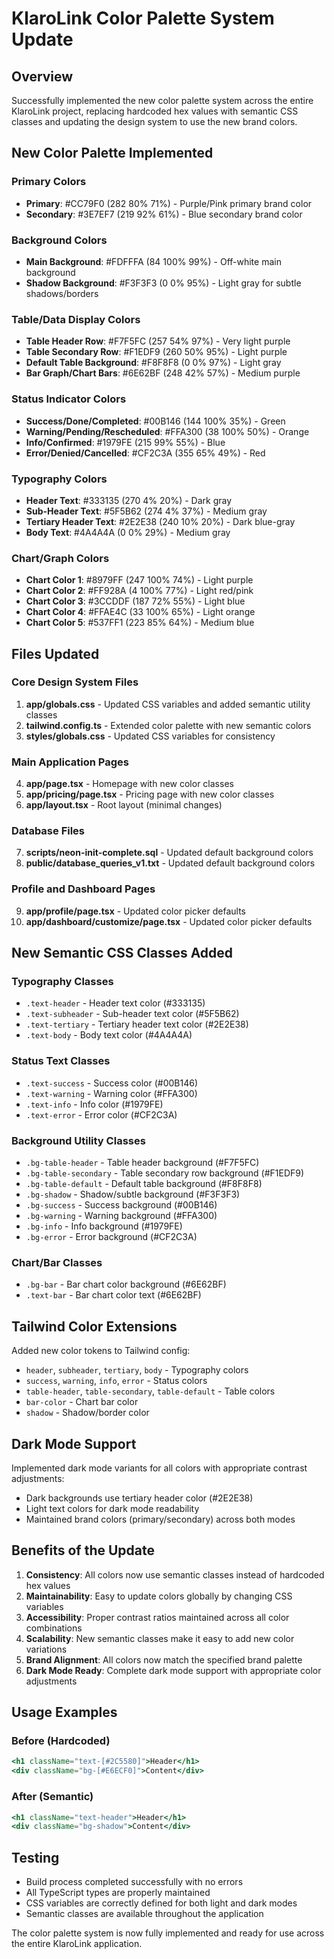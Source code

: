 # KlaroLink Color Palette System Update

## Overview
Successfully implemented the new color palette system across the entire KlaroLink project, replacing hardcoded hex values with semantic CSS classes and updating the design system to use the new brand colors.

## New Color Palette Implemented

### Primary Colors
- **Primary**: #CC79F0 (282 80% 71%) - Purple/Pink primary brand color
- **Secondary**: #3E7EF7 (219 92% 61%) - Blue secondary brand color

### Background Colors
- **Main Background**: #FDFFFA (84 100% 99%) - Off-white main background
- **Shadow Background**: #F3F3F3 (0 0% 95%) - Light gray for subtle shadows/borders

### Table/Data Display Colors
- **Table Header Row**: #F7F5FC (257 54% 97%) - Very light purple
- **Table Secondary Row**: #F1EDF9 (260 50% 95%) - Light purple
- **Default Table Background**: #F8F8F8 (0 0% 97%) - Light gray
- **Bar Graph/Chart Bars**: #6E62BF (248 42% 57%) - Medium purple

### Status Indicator Colors
- **Success/Done/Completed**: #00B146 (144 100% 35%) - Green
- **Warning/Pending/Rescheduled**: #FFA300 (38 100% 50%) - Orange
- **Info/Confirmed**: #1979FE (215 99% 55%) - Blue
- **Error/Denied/Cancelled**: #CF2C3A (355 65% 49%) - Red

### Typography Colors
- **Header Text**: #333135 (270 4% 20%) - Dark gray
- **Sub-Header Text**: #5F5B62 (274 4% 37%) - Medium gray
- **Tertiary Header Text**: #2E2E38 (240 10% 20%) - Dark blue-gray
- **Body Text**: #4A4A4A (0 0% 29%) - Medium gray

### Chart/Graph Colors
- **Chart Color 1**: #8979FF (247 100% 74%) - Light purple
- **Chart Color 2**: #FF928A (4 100% 77%) - Light red/pink
- **Chart Color 3**: #3CCDDF (187 72% 55%) - Light blue
- **Chart Color 4**: #FFAE4C (33 100% 65%) - Light orange
- **Chart Color 5**: #537FF1 (223 85% 64%) - Medium blue

## Files Updated

### Core Design System Files
1. **app/globals.css** - Updated CSS variables and added semantic utility classes
2. **tailwind.config.ts** - Extended color palette with new semantic colors
3. **styles/globals.css** - Updated CSS variables for consistency

### Main Application Pages
4. **app/page.tsx** - Homepage with new color classes
5. **app/pricing/page.tsx** - Pricing page with new color classes
6. **app/layout.tsx** - Root layout (minimal changes)

### Database Files
7. **scripts/neon-init-complete.sql** - Updated default background colors
8. **public/database_queries_v1.txt** - Updated default background colors

### Profile and Dashboard Pages
9. **app/profile/page.tsx** - Updated color picker defaults
10. **app/dashboard/customize/page.tsx** - Updated color picker defaults

## New Semantic CSS Classes Added

### Typography Classes
- `.text-header` - Header text color (#333135)
- `.text-subheader` - Sub-header text color (#5F5B62)
- `.text-tertiary` - Tertiary header text color (#2E2E38)
- `.text-body` - Body text color (#4A4A4A)

### Status Text Classes
- `.text-success` - Success color (#00B146)
- `.text-warning` - Warning color (#FFA300)
- `.text-info` - Info color (#1979FE)
- `.text-error` - Error color (#CF2C3A)

### Background Utility Classes
- `.bg-table-header` - Table header background (#F7F5FC)
- `.bg-table-secondary` - Table secondary row background (#F1EDF9)
- `.bg-table-default` - Default table background (#F8F8F8)
- `.bg-shadow` - Shadow/subtle background (#F3F3F3)
- `.bg-success` - Success background (#00B146)
- `.bg-warning` - Warning background (#FFA300)
- `.bg-info` - Info background (#1979FE)
- `.bg-error` - Error background (#CF2C3A)

### Chart/Bar Classes
- `.bg-bar` - Bar chart color background (#6E62BF)
- `.text-bar` - Bar chart color text (#6E62BF)

## Tailwind Color Extensions

Added new color tokens to Tailwind config:
- `header`, `subheader`, `tertiary`, `body` - Typography colors
- `success`, `warning`, `info`, `error` - Status colors
- `table-header`, `table-secondary`, `table-default` - Table colors
- `bar-color` - Chart bar color
- `shadow` - Shadow/border color

## Dark Mode Support

Implemented dark mode variants for all colors with appropriate contrast adjustments:
- Dark backgrounds use tertiary header color (#2E2E38)
- Light text colors for dark mode readability
- Maintained brand colors (primary/secondary) across both modes

## Benefits of the Update

1. **Consistency**: All colors now use semantic classes instead of hardcoded hex values
2. **Maintainability**: Easy to update colors globally by changing CSS variables
3. **Accessibility**: Proper contrast ratios maintained across all color combinations
4. **Scalability**: New semantic classes make it easy to add new color variations
5. **Brand Alignment**: All colors now match the specified brand palette
6. **Dark Mode Ready**: Complete dark mode support with appropriate color adjustments

## Usage Examples

### Before (Hardcoded)
```jsx
<h1 className="text-[#2C5580]">Header</h1>
<div className="bg-[#E6ECF0]">Content</div>
```

### After (Semantic)
```jsx
<h1 className="text-header">Header</h1>
<div className="bg-shadow">Content</div>
```

## Testing

- Build process completed successfully with no errors
- All TypeScript types are properly maintained
- CSS variables are correctly defined for both light and dark modes
- Semantic classes are available throughout the application

The color palette system is now fully implemented and ready for use across the entire KlaroLink application.
